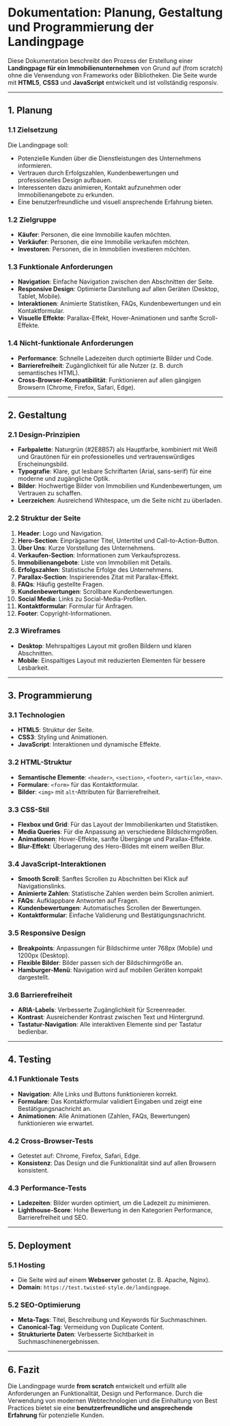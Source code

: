 # **Dokumentation: Planung, Gestaltung und Programmierung der Landingpage**

Diese Dokumentation beschreibt den Prozess der Erstellung einer **Landingpage für ein Immobilienunternehmen** von Grund auf (from scratch) ohne die Verwendung von Frameworks oder Bibliotheken. Die Seite wurde mit **HTML5**, **CSS3** und **JavaScript** entwickelt und ist vollständig responsiv.

---

## **1. Planung**

### **1.1 Zielsetzung**
Die Landingpage soll:
- Potenzielle Kunden über die Dienstleistungen des Unternehmens informieren.
- Vertrauen durch Erfolgszahlen, Kundenbewertungen und professionelles Design aufbauen.
- Interessenten dazu animieren, Kontakt aufzunehmen oder Immobilienangebote zu erkunden.
- Eine benutzerfreundliche und visuell ansprechende Erfahrung bieten.

### **1.2 Zielgruppe**
- **Käufer**: Personen, die eine Immobilie kaufen möchten.
- **Verkäufer**: Personen, die eine Immobilie verkaufen möchten.
- **Investoren**: Personen, die in Immobilien investieren möchten.

### **1.3 Funktionale Anforderungen**
- **Navigation**: Einfache Navigation zwischen den Abschnitten der Seite.
- **Responsive Design**: Optimierte Darstellung auf allen Geräten (Desktop, Tablet, Mobile).
- **Interaktionen**: Animierte Statistiken, FAQs, Kundenbewertungen und ein Kontaktformular.
- **Visuelle Effekte**: Parallax-Effekt, Hover-Animationen und sanfte Scroll-Effekte.

### **1.4 Nicht-funktionale Anforderungen**
- **Performance**: Schnelle Ladezeiten durch optimierte Bilder und Code.
- **Barrierefreiheit**: Zugänglichkeit für alle Nutzer (z. B. durch semantisches HTML).
- **Cross-Browser-Kompatibilität**: Funktionieren auf allen gängigen Browsern (Chrome, Firefox, Safari, Edge).

---

## **2. Gestaltung**

### **2.1 Design-Prinzipien**
- **Farbpalette**: Naturgrün (#2E8B57) als Hauptfarbe, kombiniert mit Weiß und Grautönen für ein professionelles und vertrauenswürdiges Erscheinungsbild.
- **Typografie**: Klare, gut lesbare Schriftarten (Arial, sans-serif) für eine moderne und zugängliche Optik.
- **Bilder**: Hochwertige Bilder von Immobilien und Kundenbewertungen, um Vertrauen zu schaffen.
- **Leerzeichen**: Ausreichend Whitespace, um die Seite nicht zu überladen.

### **2.2 Struktur der Seite**
1. **Header**: Logo und Navigation.
2. **Hero-Section**: Einprägsamer Titel, Untertitel und Call-to-Action-Button.
3. **Über Uns**: Kurze Vorstellung des Unternehmens.
4. **Verkaufen-Section**: Informationen zum Verkaufsprozess.
5. **Immobilienangebote**: Liste von Immobilien mit Details.
6. **Erfolgszahlen**: Statistische Erfolge des Unternehmens.
7. **Parallax-Section**: Inspirierendes Zitat mit Parallax-Effekt.
8. **FAQs**: Häufig gestellte Fragen.
9. **Kundenbewertungen**: Scrollbare Kundenbewertungen.
10. **Social Media**: Links zu Social-Media-Profilen.
11. **Kontaktformular**: Formular für Anfragen.
12. **Footer**: Copyright-Informationen.

### **2.3 Wireframes**
- **Desktop**: Mehrspaltiges Layout mit großen Bildern und klaren Abschnitten.
- **Mobile**: Einspaltiges Layout mit reduzierten Elementen für bessere Lesbarkeit.

---

## **3. Programmierung**

### **3.1 Technologien**
- **HTML5**: Struktur der Seite.
- **CSS3**: Styling und Animationen.
- **JavaScript**: Interaktionen und dynamische Effekte.

### **3.2 HTML-Struktur**
- **Semantische Elemente**: `<header>`, `<section>`, `<footer>`, `<article>`, `<nav>`.
- **Formulare**: `<form>` für das Kontaktformular.
- **Bilder**: `<img>` mit `alt`-Attributen für Barrierefreiheit.

### **3.3 CSS-Stil**
- **Flexbox und Grid**: Für das Layout der Immobilienkarten und Statistiken.
- **Media Queries**: Für die Anpassung an verschiedene Bildschirmgrößen.
- **Animationen**: Hover-Effekte, sanfte Übergänge und Parallax-Effekte.
- **Blur-Effekt**: Überlagerung des Hero-Bildes mit einem weißen Blur.

### **3.4 JavaScript-Interaktionen**
- **Smooth Scroll**: Sanftes Scrollen zu Abschnitten bei Klick auf Navigationslinks.
- **Animierte Zahlen**: Statistische Zahlen werden beim Scrollen animiert.
- **FAQs**: Aufklappbare Antworten auf Fragen.
- **Kundenbewertungen**: Automatisches Scrollen der Bewertungen.
- **Kontaktformular**: Einfache Validierung und Bestätigungsnachricht.

### **3.5 Responsive Design**
- **Breakpoints**: Anpassungen für Bildschirme unter 768px (Mobile) und 1200px (Desktop).
- **Flexible Bilder**: Bilder passen sich der Bildschirmgröße an.
- **Hamburger-Menü**: Navigation wird auf mobilen Geräten kompakt dargestellt.

### **3.6 Barrierefreiheit**
- **ARIA-Labels**: Verbesserte Zugänglichkeit für Screenreader.
- **Kontrast**: Ausreichender Kontrast zwischen Text und Hintergrund.
- **Tastatur-Navigation**: Alle interaktiven Elemente sind per Tastatur bedienbar.

---

## **4. Testing**

### **4.1 Funktionale Tests**
- **Navigation**: Alle Links und Buttons funktionieren korrekt.
- **Formulare**: Das Kontaktformular validiert Eingaben und zeigt eine Bestätigungsnachricht an.
- **Animationen**: Alle Animationen (Zahlen, FAQs, Bewertungen) funktionieren wie erwartet.

### **4.2 Cross-Browser-Tests**
- Getestet auf: Chrome, Firefox, Safari, Edge.
- **Konsistenz**: Das Design und die Funktionalität sind auf allen Browsern konsistent.

### **4.3 Performance-Tests**
- **Ladezeiten**: Bilder wurden optimiert, um die Ladezeit zu minimieren.
- **Lighthouse-Score**: Hohe Bewertung in den Kategorien Performance, Barrierefreiheit und SEO.

---

## **5. Deployment**

### **5.1 Hosting**
- Die Seite wird auf einem **Webserver** gehostet (z. B. Apache, Nginx).
- **Domain**: `https://test.twisted-style.de/landingpage`.

### **5.2 SEO-Optimierung**
- **Meta-Tags**: Titel, Beschreibung und Keywords für Suchmaschinen.
- **Canonical-Tag**: Vermeidung von Duplicate Content.
- **Strukturierte Daten**: Verbesserte Sichtbarkeit in Suchmaschinenergebnissen.

---

## **6. Fazit**

Die Landingpage wurde **from scratch** entwickelt und erfüllt alle Anforderungen an Funktionalität, Design und Performance. Durch die Verwendung von modernen Webtechnologien und die Einhaltung von Best Practices bietet sie eine **benutzerfreundliche und ansprechende Erfahrung** für potenzielle Kunden.